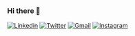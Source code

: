 ### Hi there 👋

<!--
**chirumallaa/chirumallaa** is a ✨ _special_ ✨ repository because its `README.md` (this file) appears on your GitHub profile.

Here are some ideas to get you started:

- 🔭 I’m currently working on product innovation
- 🌱 I’m currently learning ...
- 👯 I’m looking to collaborate on ...
- 🤔 I’m looking for help with ...
- 💬 Ask me about ...
- 📫 How to reach me: ...
- 😄 Pronouns: ...
- ⚡ Fun fact: ...
-->








<a href="https://www.linkedin.com/in/chirumallaa/" target="_blank"><img src="https://img.shields.io/badge/-chirumallaa-blue?style=flat-square&logo=Linkedin&logoColor=white" alt="Linkedin"></a> <a href="https://twitter.com/travelcommelair" target="_blank"><img src="https://img.shields.io/badge/-@travelcommelair-1ca0f1?style=flat-square&labelColor=1ca0f1&logo=twitter&logoColor=white" alt="Twitter"></a> <a href="mailto:chirumallaa@gmail.com" target="_blank"><img src="https://img.shields.io/badge/-chirumallaa@gmail.com-c14438?style=flat-square&logo=Gmail&logoColor=white" alt="Gmail"></a> <a href="https://instagram.com/travelcommelair/" target="_blank"><img src="https://img.shields.io/badge/-@travelcommelair-111111?style=flat-square&labelColor=111111&logo=Instagram" alt="Instagram"></a> 
